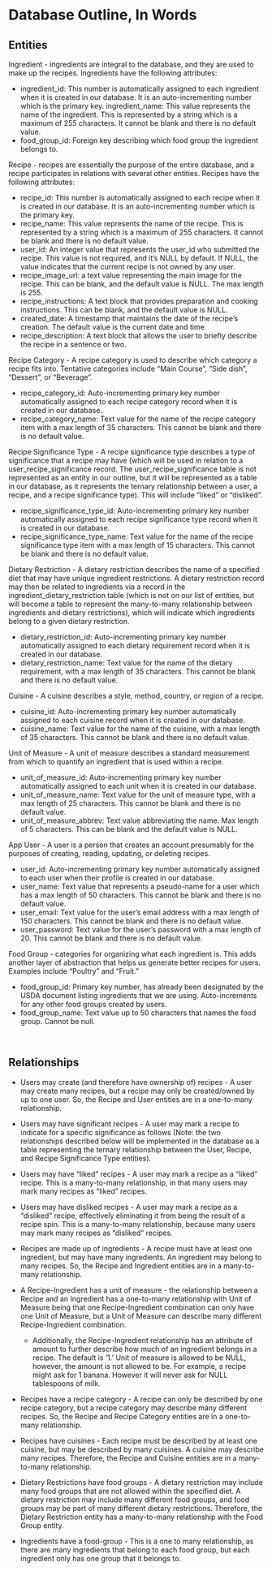 # Database Outline, In Words

## Entities
Ingredient - ingredients are integral to the database, and they are used to make up the recipes. Ingredients have the following attributes:
- ingredient_id: This number is automatically assigned to each ingredient when it is created in our database. It is an auto-incrementing number which is the primary key.
ingredient_name: This value represents the name of the ingredient. This is represented by a string which is a maximum of 255 characters. It cannot be blank and there is no default value.
- food_group_id: Foreign key describing which food group the ingredient belongs to.

Recipe - recipes are essentially the purpose of the entire database, and a recipe participates in relations with several other entities. Recipes have the following attributes:

- recipe_id: This number is automatically assigned to each recipe when it is created in our database. It is an auto-incrementing number which is the primary key.
- recipe_name: This value represents the name of the recipe. This is represented by a string which is a maximum of 255 characters. It cannot be blank and there is no default value.
- user_id: An integer value that represents the user_id who submitted the recipe. This value is not required, and it’s NULL by default. If NULL, the value indicates that the current recipe is not owned by any user.
- recipe_image_url: a text value representing the main image for the recipe. This can be blank, and the default value is NULL. The max length is 255.
- recipe_instructions: A text block that provides preparation and cooking instructions. This can be blank, and the default value is NULL.
- created_date: A timestamp that maintains the date of the recipe’s creation. The default value is the current date and time.
- recipe_description: A text block that allows the user to briefly describe the recipe in a sentence or two.

Recipe Category - A recipe category is used to describe which category a recipe fits into. Tentative categories include “Main Course”, “Side dish”, “Dessert”, or “Beverage”.
- recipe_category_id: Auto-incrementing primary key number automatically assigned to each recipe category record when it is created in our database. 
- recipe_category_name: Text value for the name of the recipe category item with a max length of 35 characters. This cannot be blank and there is no default value.

Recipe Significance Type - A recipe significance type describes a type of significance that a recipe may have (which will be used in relation to a user_recipe_significance record. The user_recipe_significance table is not represented as an entity in our outline, but it will be represented as a table in our database, as it represents the ternary relationship between a user, a recipe, and a recipe significance type). This will include “liked” or “disliked”.
- recipe_significance_type_id: Auto-incrementing primary key number automatically assigned to each recipe significance type record when it is created in our database. 
- recipe_significance_type_name: Text value for the name of the recipe significance type item with a max length of 15 characters. This cannot be blank and there is no default value.

Dietary Restriction - A dietary restriction describes the name of a specified diet that may have unique ingredient restrictions. A dietary restriction record may then be related to ingredients via a record in the ingredient_dietary_restriction table (which is not on our list of entities, but will become a table to represent the many-to-many relationship between ingredients and dietary restrictions), which will indicate which ingredients belong to a given dietary restriction.
- dietary_restriction_id: Auto-incrementing primary key number automatically assigned to each dietary requirement record when it is created in our database. 
- dietary_restriction_name: Text value for the name of the dietary requirement, with a max length of 35 characters. This cannot be blank and there is no default value.

Cuisine - A cuisine describes a style, method, country, or region of a recipe.
- cuisine_id: Auto-incrementing primary key number automatically assigned to each cuisine record when it is created in our database. 
- cuisine_name: Text value for the name of the cuisine, with a max length of 35 characters. This cannot be blank and there is no default value.

Unit of Measure - A unit of measure describes a standard measurement from which to quantify an ingredient that is used within a recipe. 
- unit_of_measure_id: Auto-incrementing primary key number automatically assigned to each unit when it is created in our database. 
- unit_of_measure_name: Text value for the unit of measure type, with a max length of 25 characters. This cannot be blank and there is no default value.
- unit_of_measure_abbrev: Text value abbreviating the name. Max length of 5 characters. This can be blank and the default value is NULL.

App User - A user is a person that creates an account presumably for the purposes of creating, reading, updating, or deleting recipes.
- user_id: Auto-incrementing primary key number automatically assigned to each user when their profile is created in our database.
- user_name: Text value that represents a pseudo-name for a user which has a max length of 50 characters. This cannot be blank and there is no default value. 
- user_email: Text value for the user’s email address with a max length of 150 characters. This cannot be blank and there is no default value.
- user_password: Text value for the user’s password with a max length of 20. This cannot be blank and there is no default value.

Food Group - categories for organizing what each ingredient is. This adds another layer of abstraction that helps us generate better recipes for users. Examples include “Poultry” and “Fruit.”
- food_group_id: Primary key number, has already been designated by the USDA document listing ingredients that we are using. Auto-increments for any other food groups created by users.
- food_group_name: Text value up to 50 characters that names the food group. Cannot be null.


<br>

## Relationships
- Users may create (and therefore have ownership of) recipes - A user may create many recipes, but a recipe may only be created/owned by up to one user. So, the Recipe and User entities are in a one-to-many relationship.

- Users may have significant recipes - A user may mark a recipe to indicate for a specific significance as follows (Note: the two relationships described below will be implemented in the database as a table representing the ternary relationship between the User, Recipe, and Recipe Significance Type entities).

- Users may have “liked” recipes - A user may mark a recipe as a “liked” recipe. This is a many-to-many relationship, in that many users may mark many recipes as “liked” recipes.

- Users may have disliked recipes - A user may mark a recipe as a “disliked” recipe, effectively eliminating it from being the result of a recipe spin. This is a many-to-many relationship, because many users may mark many recipes as “disliked” recipes.

- Recipes are made up of ingredients - A recipe must have at least one ingredient, but may have many ingredients. An ingredient may belong to many recipes. So, the Recipe and Ingredient entities are in a many-to-many relationship.

- A Recipe-Ingredient has a unit of measure - the relationship between a Recipe and an Ingredient has a one-to-many relationship with Unit of Measure being that one Recipe-Ingredient combination can only have one Unit of Measure, but a Unit of Measure can describe many different Recipe-Ingredient combination.

  - Additionally, the Recipe-Ingredient relationship has an attribute of amount to further describe how much of an ingredient belongs in a recipe. The default is ‘1.’
Unit of measure is allowed to be NULL, however, the amount is not allowed to be. For example, a recipe might ask for 1 banana. However it will never ask for NULL tablespoons of milk.

- Recipes have a recipe category - A recipe can only be described by one recipe category, but a recipe category may describe many different recipes. So, the Recipe and Recipe Category entities are in a one-to-many relationship.

- Recipes have cuisines - Each recipe must be described by at least one cuisine, but may be described by many cuisines. A cuisine may describe many recipes. Therefore, the Recipe and Cuisine entities are in a many-to-many relationship.

- Dietary Restrictions have food groups - A dietary restriction may include many food groups that are not allowed within the specified diet. A dietary restriction may include many different food groups, and food groups may be part of many different dietary restrictions. Therefore, the Dietary Restriction entity has a many-to-many relationship with the Food Group entity.

- Ingredients have a food-group - This is a one to many relationship, as there are many ingredients that belong to each food group, but each ingredient only has one group that it belongs to.

